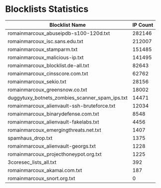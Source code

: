 # Blocklists Statistics
| Blocklist Name | IP Count |
|----|----|
| romainmarcoux_abuseipdb-s100-120d.txt | 282146 |
| romainmarcoux_isc.sans.edu.txt | 212007 |
| romainmarcoux_stamparm.txt | 151485 |
| romainmarcoux_malicious-ip.txt | 141495 |
| romainmarcoux_blocklist.de-all.txt | 82643 |
| romainmarcoux_cinsscore.com.txt | 62762 |
| romainmarcoux_sekio.txt | 28156 |
| romainmarcoux_greensnow.co.txt | 18002 |
| duggytuxy_botnets_zombies_scanner_spam_ips.txt | 14471 |
| romainmarcoux_alienvault-ssh-bruteforce.txt | 12034 |
| romainmarcoux_binarydefense.com.txt | 8548 |
| romainmarcoux_alienvault-fakelabs.txt | 4456 |
| romainmarcoux_emergingthreats.net.txt | 1407 |
| spamhaus_drop.txt | 1375 |
| romainmarcoux_alienvault-georgs.txt | 1228 |
| romainmarcoux_projecthoneypot.org.txt | 1225 |
| 3coresec_lists_all.txt | 392 |
| romainmarcoux_akamai.com.txt | 187 |
| romainmarcoux_snort.org.txt | 0 |
